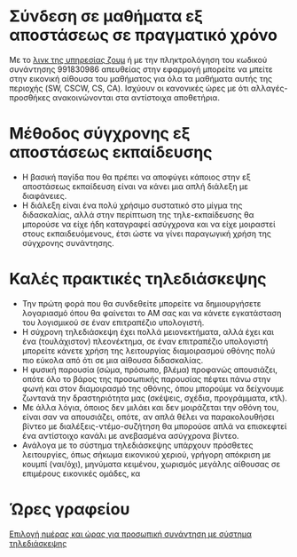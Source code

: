 # Σύνδεση σε μαθήματα εξ αποστάσεως σε πραγματικό χρόνο
Με το [λινκ της υπηρεσίας ζουμ](https://zoom.us/j/991830986) ή με την πληκτρολόγηση του κωδικού συνάντησης 991830986 απευθείας στην εφαρμογή μπορείτε να μπείτε στην εικονική αίθουσα του μαθήματος για όλα τα μαθήματα αυτής της περιοχής (SW, CSCW, CS, CA). Ισχύουν οι κανονικές ώρες με ότι αλλαγές-προσθήκες ανακοινώνονται στα αντίστοιχα αποθετήρια.

# Μέθοδος σύγχρονης εξ αποστάσεως εκπαίδευσης
* Η βασική παγίδα που θα πρέπει να αποφύγει κάποιος στην εξ αποστάσεως εκπαίδευση είναι να κάνει μια απλή διάλεξη με διαφάνειες.
* Η διάλεξη είναι ένα πολύ χρήσιμο συστατικό στο μίγμα της διδασκαλίας, αλλά στην περίπτωση της τηλε-εκπαίδευσης θα μπορούσε να είχε ήδη καταγραφεί ασύγχρονα και να είχε μοιραστεί στους εκπαιδευόμενους, έτσι ώστε να γίνει παραγωγική χρήση της σύγχρονης συνάντησης.

# Καλές πρακτικές τηλεδιάσκεψης

* Την πρώτη φορά που θα συνδεθείτε μπορείτε να δημιουργήσετε λογαριασμό όπου θα φαίνεται το ΑΜ σας και να κάνετε εγκατάσταση του λογισμικού σε έναν επιτραπέζιο υπολογιστή.
* Η σύχρονη τηλεδιάσκεψη έχει πολλά μειονεκτήματα, αλλά έχει και ένα (τουλάχιστον) πλεονέκτημα, σε έναν επιτραπέζιο υπολογιστή μπορείτε κάνετε χρήση της λειτουργίας διαμοιρασμού οθόνης πολύ πιο εύκολα από ότι σε μια αίθουσα διδασκαλίας.
* Η φυσική παρουσία (σώμα, πρόσωπο, βλέμα) προφανώς απουσιάζει, οπότε όλο το βάρος της προσωπικής παρουσίας πέφτει πάνω στην φωνή και στον διαμοιρασμό της οθόνης, όπου μπορούμε να δείχνουμε ζωντανά την δραστηριότητα μας (σκέψεις, σχέδια, προγράμματα, κτλ). 
* Με άλλα λόγια, όποιος δεν μιλάει και δεν μοιράζεται την οθόνη του, είναι σαν να απουσιάζει, οπότε, αν απλά θέλει να παρακολουθήσει βίντεο με διαλέξεις-ντέμο-συζήτηση θα μπορούσε απλά να επισκεφτεί ένα αντίστοιχο κανάλι με ανεβασμένα ασύγχρονα βίντεο.
* Ανάλογα με το σύστημα τηλεδιάσκεψης υπάρχουν πρόσθετες λειτουργίες, όπως σήκωμα εικονικού χεριού, γρήγορη απόκριση με κουμπί (ναι/όχι), μηνύματα κειμένου, χωρισμός μεγάλης αίθουσας σε επιμέρους εικονικές ομάδες, κα 

# Ώρες γραφείου

[Επιλογή ημέρας και ώρας για προσωπική συνάντηση με σύστημα τηλεδιάσκεψης](https://www.meetingbird.com/h/choko)
